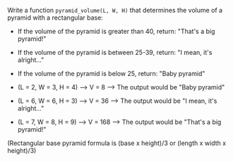 
Write a function `pyramid_volume(L, W, H)` that determines the volume of a pyramid with a rectangular base:

- If the volume of the pyramid is greater than 40, return: "That's a big pyramid!"
- If the volume of the pyramid is between 25-39, return: "I mean, it's alright..."
- If the volume of the pyramid is below 25, return: "Baby pyramid"

- (L = 2, W = 3, H = 4) --> V = 8 --> The output would be "Baby pyramid"
- (L = 6, W = 6, H = 3) --> V = 36 --> The output would be "I mean, it's alright..."
- (L = 7, W = 8, H = 9) --> V = 168 --> The output would be "That's a big pyramid!"


(Rectangular base pyramid formula is (base x height)/3 or (length x width x height)/3)
